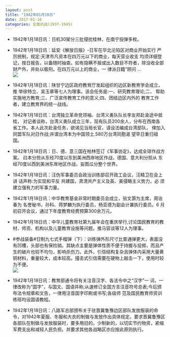 ```yaml
---
layout: post
title: "1942年01月18日"
date: 2017-01-18
categories: 全面抗战(1937-1945)
---
```


<meta name="referrer" content="no-referrer" />

- 1942年1月18日讯：日机30架分三批侵扰桂林，在南宁投弹多枚。 

- 1942年1月18日讯：延安《解放日报》-日军在华北沦陷区对商业开始实行 严厉统制，规定:天津市凡资本在四万元以下的商业，每天营业收支 均须详细登记，按日报告，以备随时抽查。如有隐瞒不报或出入数目不符者，除没收全部财产外，并处以极刑。在四万元以上的商业，一 律派日籍“顾问 ... <br/><img src="https://ww3.sinaimg.cn/large/aca367d8jw1fbv2zlhvy3j20c809zdgz.jpg" />

- 1942年1月18日讯：陕甘宁边区政府教育厅发起组织的边区新教育学会成立，推 举徐特立、吴玉章等七人为理事。该会任务是:一、研究教育理论;二、 帮助实施地方教育;三、广泛宣传教育工作的意义;四、团结边区内外的 教育工作者，建立教育界的统一战线。 

- 1942年1月18日讯：台湾独立革命党领袖、台湾义勇队队长李友邦赴渝途中抵桂， 对记者谈称，台湾义勇队成立三年，现有队员200余人，分布在西南各 省工作。本人此次赴渝任务，欲谒见当局长官，请设法编成台湾部队， 俾加入同盟军队对日作战;并谓台湾本为中国领土.580万台湾同胞渴 望早日重归祖国。 

- 1942年1月18日讯：日、德、意三国在柏林签订《军事协定》，达成全球作战方案。 曰本分担从东经70度以东到美洲西岸地区作战，德国、意大利分担从 东经70度以西到美洲东岸地区作战，妄图瓜分整个世界。 

- 1942年1月18日讯：汪伪军事委员会政治训练部召开政工会议，汪精卫在会上讲 话声称:为实现和平反 共建国，肃清共产主义及英、美侵略主义势力，必 须建立强有力的军事力量。 

- 1942年1月18日讯：中华教育基金非常时期委员会成立，翁文灏为主席，周诒春为 名誉秘书，孙科、蒋梦麟为执行委员，杨亚德为副会计兼执行委员。6 月初召开会议，通过下年度教育经费预算300余万元。 

- 1942年1月18日讯：中华儿童教育社第九届年会在重庆举行,讨论国民教育的教 材、师资、机构以及儿童教育设施等问题。推马容谈等12人为理事。 

- #参战装备#日制九七式手榴弹（下）：训练弹外形尺寸比普通弹更大，表面没有凹槽，头部也有保险销。其缺点主要是弹体性质不便于持握与投掷，而且产生的破片也较不均匀，影响杀伤力。此外，引信结构复杂且弹体内采用大量黄铜材料，重量较大，成本较高。撞击式引信需要在硬物上敲击一下，使用时较为不便。 <br/><img src="https://ww3.sinaimg.cn/large/aca367d8jw1fbujx8hzryj206m0f0jss.jpg" />

- 1942年1月18日讯：教育部通令将有关注音汉字、各法令中之“汉字”一 词，一律改称为“国字”，与国文、国语并称;从速修订全国方言注音符号总表;今后颁布法令规章和文告，一律用注音国字印刷或书写;各级师 范及国民教育师资训练班均设国语教程。 

- 1942年1月18日讯：八路军总部颁布关于驻晋冀鲁豫边区部队发放服装的命令，对1942年夏服、冬服和大衣的制做与发放作出具体规定。要求晋冀鲁豫区各部队在制做与发放服装时，要多用旧的，少制新的，以切实节约物资，紧缩军费支出和减轻人民负担。并要求其他各战略区亦应按此原则执行。 

